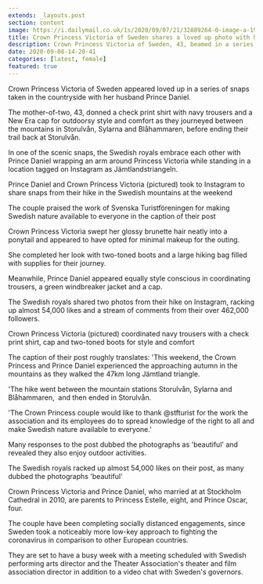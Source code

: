 ```yaml
---
extends: _layouts.post
section: content
image: https://i.dailymail.co.uk/1s/2020/09/07/21/32889264-0-image-a-19_1599509768673.jpg 
title: Crown Princess Victoria of Sweden shares a loved up photo with her husband 
description: Crown Princess Victoria of Sweden, 43, beamed in a series of photos taken with Prince Daniel, 46, as they journeyed between the mountains of Storulvån, Sylarna and Blåhammaren. 
date: 2020-09-08-14-20-41 
categories: [latest, female] 
featured: true 
--- 
```

Crown Princess Victoria of Sweden appeared loved up in a series of snaps taken in the countryside with her husband Prince Daniel.

The mother-of-two, 43, donned a check print shirt with navy trousers and a New Era cap for outdoorsy style and comfort as they journeyed between the mountains in Storulvån, Sylarna and Blåhammaren, before ending their trail back at Storulvån.

In one of the scenic snaps, the Swedish royals embrace each other with Prince Daniel wrapping an arm around Princess Victoria while standing in a location tagged on Instagram as Jämtlandstriangeln.

Prince Daniel and Crown Princess Victoria (pictured) took to Instagram to share snaps from their hike in the Swedish mountains at the weekend

The couple praised the work of Svenska Turistföreningen for making Swedish nature available to everyone in the caption of their post 

Crown Princess Victoria swept her glossy brunette hair neatly into a ponytail and appeared to have opted for minimal makeup for the outing.

She completed her look with two-toned boots and a large hiking bag filled with supplies for their journey.

Meanwhile, Prince Daniel appeared equally style conscious in coordinating trousers, a green windbreaker jacket and a cap.

The Swedish royals shared two photos from their hike on Instagram, racking up almost 54,000 likes and a stream of comments from their over 462,000 followers.

Crown Princess Victoria (pictured) coordinated navy trousers with a check print shirt, cap and two-toned boots for style and comfort 

The caption of their post roughly translates: 'This weekend, the Crown Princess and Prince Daniel experienced the approaching autumn in the mountains as they walked the 47km long Jämtland triangle.

'The hike went between the mountain stations Storulvån, Sylarna and Blåhammaren,  and then ended in Storulvån. 

'The Crown Princess couple would like to thank @stfturist for the work the association and its employees do to spread knowledge of the right to all and make Swedish nature available to everyone.' 

Many responses to the post dubbed the photographs as 'beautiful' and revealed they also enjoy outdoor activities. 









The Swedish royals racked up almost 54,000 likes on their post, as many dubbed the photographs 'beautiful' 

Crown Princess Victoria and Prince Daniel, who married at at Stockholm Cathedral in 2010, are parents to Princess Estelle, eight, and Prince Oscar, four.   

The couple have been completing socially distanced engagements, since Sweden took a noticeably more low-key approach to fighting the coronavirus in comparison to other European countries.

They are set to have a busy week with a meeting scheduled with Swedish performing arts director and the Theater Association's theater and film association director in addition to a video chat with Sweden's governors.

